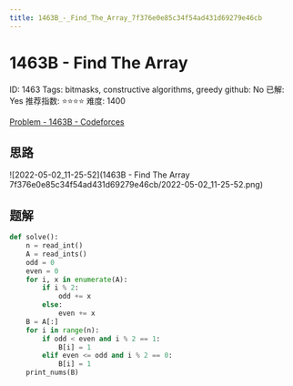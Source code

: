 ```yaml
---
title: 1463B_-_Find_The_Array_7f376e0e85c34f54ad431d69279e46cb
---
```


# 1463B - Find The Array

ID: 1463
Tags: bitmasks, constructive algorithms, greedy
github: No
已解: Yes
推荐指数: ⭐⭐⭐⭐
难度: 1400

[Problem - 1463B - Codeforces](https://codeforces.com/problemset/problem/1463/B)

## 思路

![2022-05-02_11-25-52](1463B - Find The Array 7f376e0e85c34f54ad431d69279e46cb/2022-05-02_11-25-52.png)

## 题解

```python
def solve():
    n = read_int()
    A = read_ints()
    odd = 0
    even = 0
    for i, x in enumerate(A):
        if i % 2:
            odd += x
        else:
            even += x
    B = A[:]
    for i in range(n):
        if odd < even and i % 2 == 1:
            B[i] = 1
        elif even <= odd and i % 2 == 0:
            B[i] = 1
    print_nums(B)
```